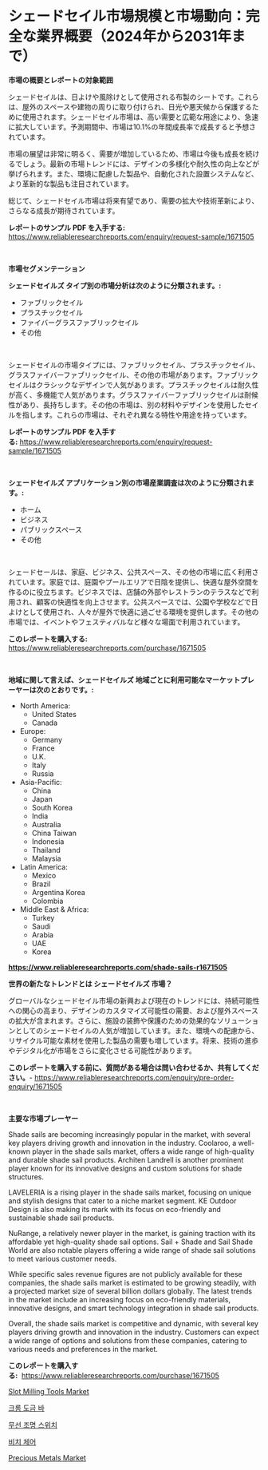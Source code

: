 <p><h1>シェードセイル市場規模と市場動向：完全な業界概要（2024年から2031年まで）</h1></p><p><strong>市場の概要とレポートの対象範囲</strong></p>
<p><p>シェードセイルは、日よけや風除けとして使用される布製のシートです。これらは、屋外のスペースや建物の周りに取り付けられ、日光や悪天候から保護するために使用されます。シェードセイル市場は、高い需要と広範な用途により、急速に拡大しています。予測期間中、市場は10.1%の年間成長率で成長すると予想されています。</p><p>市場の展望は非常に明るく、需要が増加しているため、市場は今後も成長を続けるでしょう。最新の市場トレンドには、デザインの多様化や耐久性の向上などが挙げられます。また、環境に配慮した製品や、自動化された設置システムなど、より革新的な製品も注目されています。</p><p>総じて、シェードセイル市場は将来有望であり、需要の拡大や技術革新により、さらなる成長が期待されています。</p></p>
<p><strong>レポートのサンプル PDF を入手する:</strong> <a href="https://www.reliableresearchreports.com/enquiry/request-sample/1671505">https://www.reliableresearchreports.com/enquiry/request-sample/1671505</a></p>
<p>&nbsp;</p>
<p><strong>市場セグメンテーション</strong></p>
<p><strong>シェードセイルズ タイプ別の市場分析は次のように分類されます。:</strong></p>
<p><ul><li>ファブリックセイル</li><li>プラスチックセイル</li><li>ファイバーグラスファブリックセイル</li><li>その他</li></ul></p>
<p>&nbsp;</p>
<p><p>シェードセイルの市場タイプには、ファブリックセイル、プラスチックセイル、グラスファイバーファブリックセイル、その他の市場があります。ファブリックセイルはクラシックなデザインで人気があります。プラスチックセイルは耐久性が高く、多機能で人気があります。グラスファイバーファブリックセイルは耐候性があり、長持ちします。その他の市場は、別の材料やデザインを使用したセイルを指します。これらの市場は、それぞれ異なる特性や用途を持っています。</p></p>
<p><strong>レポートのサンプル PDF を入手する:</strong>&nbsp;<a href="https://www.reliableresearchreports.com/enquiry/request-sample/1671505">https://www.reliableresearchreports.com/enquiry/request-sample/1671505</a></p>
<p>&nbsp;</p>
<p><strong> シェードセイルズ アプリケーション別の市場産業調査は次のように分類されます。:</strong></p>
<p><ul><li>ホーム</li><li>ビジネス</li><li>パブリックスペース</li><li>その他</li></ul></p>
<p>&nbsp;</p>
<p><p>シェードセールは、家庭、ビジネス、公共スペース、その他の市場に広く利用されています。家庭では、庭園やプールエリアで日陰を提供し、快適な屋外空間を作るのに役立ちます。ビジネスでは、店舗の外部やレストランのテラスなどで利用され、顧客の快適性を向上させます。公共スペースでは、公園や学校などで日よけとして使用され、人々が屋外で快適に過ごせる環境を提供します。その他の市場では、イベントやフェスティバルなど様々な場面で利用されています。</p></p>
<p><strong>このレポートを購入する:</strong>&nbsp; <a href="https://www.reliableresearchreports.com/purchase/1671505">https://www.reliableresearchreports.com/purchase/1671505</a></p>
<p>&nbsp;</p>
<p><strong>地域に関して言えば、シェードセイルズ 地域ごとに利用可能なマーケットプレーヤーは次のとおりです。:</strong></p>
<p><ul>
    <li>
        North America:
        <ul>
            <li>United States</li>
            <li>Canada</li>
        </ul>
    </li>
    <li>
        Europe:
        <ul>
            <li>Germany</li>
            <li>France</li>
            <li>U.K.</li>
            <li>Italy</li>
            <li>Russia</li>
        </ul>
    </li>
    <li>
        Asia-Pacific:
        <ul>
            <li>China</li>
            <li>Japan</li>
            <li>South Korea</li>
            <li>India</li>
            <li>Australia</li>
            <li>China Taiwan</li>
            <li>Indonesia</li>
            <li>Thailand</li>
            <li>Malaysia</li>
        </ul>
    </li>
    <li>
        Latin America:
        <ul>
            <li>Mexico</li>
            <li>Brazil</li>
            <li>Argentina Korea</li>
            <li>Colombia</li>
        </ul>
    </li>
    <li>
        Middle East & Africa:
        <ul>
            <li>Turkey</li>
            <li>Saudi</li>
            <li>Arabia</li>
            <li>UAE</li>
            <li>Korea</li>
        </ul>
    </li>
    </ul></p>
<p><strong><a href="https://www.reliableresearchreports.com/shade-sails-r1671505">https://www.reliableresearchreports.com/shade-sails-r1671505</a></strong>&nbsp;</p>
<p><strong>世界の新たなトレンドとは シェードセイルズ 市場？</strong></p>
<p><p>グローバルなシェードセイル市場の新興および現在のトレンドには、持続可能性への関心の高まり、デザインのカスタマイズ可能性の需要、および屋外スペースの拡大が含まれます。さらに、施設の装飾や保護のための効果的なソリューションとしてのシェードセイルの人気が増加しています。また、環境への配慮から、リサイクル可能な素材を使用した製品の需要も増しています。将来、技術の進歩やデジタル化が市場をさらに変化させる可能性があります。</p></p>
<p><strong>このレポートを購入する前に、質問がある場合は問い合わせるか、共有してください。</strong>- <a href="https://www.reliableresearchreports.com/enquiry/pre-order-enquiry/1671505">https://www.reliableresearchreports.com/enquiry/pre-order-enquiry/1671505</a></p>
<p>&nbsp;</p>
<p><strong>主要な市場プレーヤー</strong></p>
<p><p>Shade sails are becoming increasingly popular in the market, with several key players driving growth and innovation in the industry. Coolaroo, a well-known player in the shade sails market, offers a wide range of high-quality and durable shade sail products. Architen Landrell is another prominent player known for its innovative designs and custom solutions for shade structures.</p><p>LAVELERIA is a rising player in the shade sails market, focusing on unique and stylish designs that cater to a niche market segment. KE Outdoor Design is also making its mark with its focus on eco-friendly and sustainable shade sail products.</p><p>NuRange, a relatively newer player in the market, is gaining traction with its affordable yet high-quality shade sail options. Sail + Shade and Sail Shade World are also notable players offering a wide range of shade sail solutions to meet various customer needs.</p><p>While specific sales revenue figures are not publicly available for these companies, the shade sails market is estimated to be growing steadily, with a projected market size of several billion dollars globally. The latest trends in the market include an increasing focus on eco-friendly materials, innovative designs, and smart technology integration in shade sail products.</p><p>Overall, the shade sails market is competitive and dynamic, with several key players driving growth and innovation in the industry. Customers can expect a wide range of options and solutions from these companies, catering to various needs and preferences in the market.</p></p>
<p><strong>このレポートを購入する:</strong>&nbsp;&nbsp;<a href="https://www.reliableresearchreports.com/purchase/1671505">https://www.reliableresearchreports.com/purchase/1671505</a></p>
<p><p><a href="https://github.com/Airanohannonzb68e5pb53oc1/Market-Research-Report-List-2/blob/main/slot-milling-tools-market.md">Slot Milling Tools Market</a></p><p><a href="https://github.com/TimmyMann6767/Market-Research-Report-List-1/blob/main/366651724777.md">크롬 도금 바</a></p><p><a href="https://medium.com/@lowellleke20231/%EC%99%80%EC%9D%B4%EC%96%B4%EB%A6%AC%EC%8A%A4-%EB%9D%BC%EC%9D%B4%ED%8A%B8-%EC%8A%A4%EC%9C%84%EC%B9%98-%EC%8B%9C%EC%9E%A5-%ED%8A%B8%EB%A0%8C%EB%93%9C-%EC%98%88%EC%B8%A1-%EB%B0%8F-2031%EB%85%84%EA%B9%8C%EC%A7%80%EC%9D%98-%EA%B2%BD%EC%9F%81-%EB%B6%84%EC%84%9D-de673f9f208f">무선 조명 스위치</a></p><p><a href="https://github.com/JeromeRtyau89966/Market-Research-Report-List-1/blob/main/110644224778.md">비치 체어</a></p><p><a href="https://www.linkedin.com/pulse/precious-metals-market-research-report-provides-thorough-cwgoe?trackingId=cHn7JBuFlNty0olodyzSeg%3D%3D">Precious Metals Market</a></p></p>